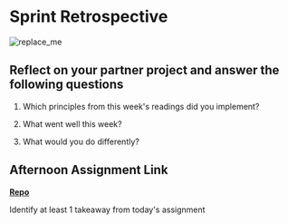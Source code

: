 # Sprint Retrospective

![replace_me](https://codeworks.blob.core.windows.net/public/assets/img/illustrations/placeholder.svg)

## Reflect on your partner project and answer the following questions

1. Which principles from this week's readings did you implement?

2. What went well this week?

3. What would you do differently?

## Afternoon Assignment Link

**[Repo](https://github.com/iangrell/<ASSIGNMENT_REPO>)**

Identify at least 1 takeaway from today's assignment
